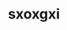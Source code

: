 ---
title: sxoxgxi
github: https://github.com/sxoxgxi
mode: dark
transition: 3s
archetype:
  - Little Bit of Everything
---